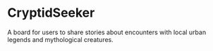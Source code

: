 # CryptidSeeker
A board for users to share stories about encounters with local urban legends and mythological creatures.
